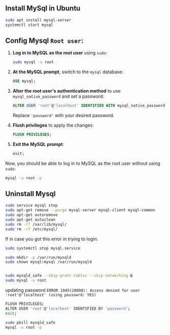 ## Install MySql in Ubuntu
```bash
sudo apt install mysql-server
systemctl start mysql
```
## Config Mysql `Root user`:

1. **Log in to MySQL as the root user** using `sudo`:
   ```bash
   sudo mysql -u root
   ```

2. **At the MySQL prompt**, switch to the `mysql` database:
   ```sql
   USE mysql;
   ```

3. **Alter the root user's authentication method** to use `mysql_native_password` and set a password:
   ```sql
   ALTER USER 'root'@'localhost' IDENTIFIED WITH mysql_native_password BY 'password';
   ```

   Replace `'password'` with your desired password.

4. **Flush privileges** to apply the changes:
   ```sql
   FLUSH PRIVILEGES;
   ```

5. **Exit the MySQL prompt**:
   ```sql
   exit;
   ```

Now, you should be able to log in to MySQL as the root user without using `sudo`:

```bash
mysql -u root -p
```


## Uninstall Mysql 
```bash
sudo service mysql stop
sudo apt-get remove --purge mysql-server mysql-client mysql-common
sudo apt-get autoremove
sudo apt-get autoclean
sudo rm -rf /var/lib/mysql/
sudo rm -rf /etc/mysql/
```
If in case you got this error in trying to login: 

```bash
sudo systemctl stop mysql.service

sudo mkdir -p /var/run/mysqld
sudo chown mysql:mysql /var/run/mysqld


sudo mysqld_safe --skip-grant-tables --skip-networking &
sudo mysql -u root

```
updating password
`ERROR 1045(28000): Access denied for user 'root'@'localhost' (using passowrd: YES)`
```bash
FLUSH PRIVILEGES;
ALTER USER 'root'@'localhost' IDENTIFIED BY 'password';
exit;

sudo pkill mysqld_safe
mysql -u root -p
```
